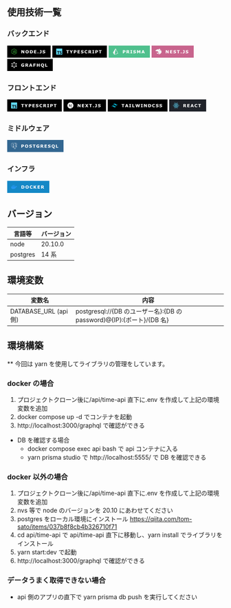 ## 使用技術一覧

### バックエンド

![Alt text](image.png)
![Alt text](image-2.png)
![Alt text](image-7.png)
![Alt text](image-8.png)
![Alt text](image-10.png)

### フロントエンド

![Alt text](image-3.png)
![Alt text](image-4.png)
![Alt text](image-5.png)
![Alt text](image-6.png)

### ミドルウェア

![Alt text](image-9.png)

### インフラ

![Alt text](image-11.png)

## バージョン

| 言語等   | バージョン |
| -------- | ---------- |
| node     | 20.10.0    |
| postgres | 14 系      |

## 環境変数

| 変数名                | 内容                                                                  |
| --------------------- | --------------------------------------------------------------------- |
| DATABASE_URL (api 側) | postgresql://{DB のユーザー名}:{DB の password}@{IP}:{ポート}/{DB 名} |

## 環境構築

\*\* 今回は yarn を使用してライブラリの管理をしています。

### docker の場合

1. プロジェクトクローン後に/api/time-api 直下に.env を作成して上記の環境変数を追加
2. docker compose up -d でコンテナを起動
3. http://localhost:3000/graphql で確認ができる

- DB を確認する場合
  - docker compose exec api bash で api コンテナに入る
  - yarn prisma studio で http://localhost:5555/ で DB を確認できる

### docker 以外の場合

1. プロジェクトクローン後に/api/time-api 直下に.env を作成して上記の環境変数を追加
2. nvs 等で node のバージョンを 20.10 にあわせてください
3. postgres をローカル環境にインストール
   https://qiita.com/tom-sato/items/037b8f8cb4b326710f71
4. cd api/time-api で api/time-api 直下に移動し、yarn install でライブラリをインストール
5. yarn start:dev で起動
6. http://localhost:3000/graphql で確認ができる

### データうまく取得できない場合

- api 側のアプリの直下で yarn prisma db push を実行してください
